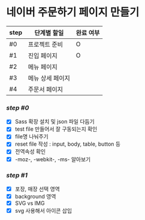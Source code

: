 # 네이버 주문하기 페이지 만들기

| step | 단계별 할일 | 완료 여부 |
| --- | --- | --- |
| #0 | 프로젝트 준비 | O |
| #1 | 진입 페이지 | O |
| #2 | 메뉴 페이지 |  |
| #3 | 메뉴 상세 페이지 |  |
| #4 | 주문서 페이지 |  |



### _step #0_ 
- [x] Sass 확장 설치 및 json 파일 다듬기 
- [x] test file 만들어서 잘 구동되는지 확인
- [x] file명 나눠주기
- [x] reset file 작성 : input, body, table, button 등
- [x] 전역속성 확인 
- [x] -moz-, -webkit-, -ms- 알아보기

### _step #1_
- [x] 포장, 매장 선택 영역
- [x] background 영역 
- [x] SVG vs IMG 
- [x] svg 사용해서 아이콘 삽입